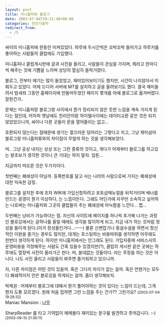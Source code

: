 ```yaml
---
layout: post
title: 미니홈피와 블로그
date: 2003-07-04T19:21:40+00:00
categories: 전산기술자
redirect_from:
  - /5
---
```


싸이의 미니홈피에 한동안 미쳐있었다. 하루에 두시간씩은 꼬박꼬박 들어가고 하루키를 좋아하는 사람들의 클럽에도 가입했다.

미니홈피나 클럽게시판에 글과 사진을 올리고, 사람들이 관심을 가지며, 뭐라고 한마디씩 해주는 것에 기쁨을 느끼며 상당히 열심히 들락거렸다.

블로그, 전부터 얘기는 많이 들었었고, 재미있어보이기도 했지만, 시간이 나지않아서 미뤄두고 있었다. 어제 드디어 서버에 MT를 설치하고 글을 올려보기도 했다. 결국 재미들려서 밤새워 그동안 홈페이지에 만들어두었던 페이지 몇개를 아예 블로그로 옮겨버렸다. 잘한건가..

문제는 미니홈피랑 블로그랑 사이에서 뭔가 정리되지 않은 듯한 느낌을 계속 가지게 된다는 점인데, 어차피 옛날에도 천리안이랑 하이텔사이에는 데이터교환 같은 것은 되지 않았었으니까, 싸이나 다른 곳들이 문을 열어줄리는 없고...

호환되지 않는다는 점때문에 생기는 껄끄러운 덩어리는 그렇다고 치고, 그냥 재미삼아 블로그랑 미니홈피류와의 차이점이 무얼까 하는 것을 생각해보았다.

머.. 그냥 공상 내지는 상상 또는 그런 종류의 것이고, 게다가 어제부터 블로그를 하고있는 왕초보가 생각한 것이니 큰 기대는 하지 말자. 암튼...

지금까지 떠오른 것은 두가지이다.

첫번째는 폐쇄성이 아닐까. 등록번호를 달고 사는 나라의 사람으로써 가지는 폐쇄성에 대한 익숙한 감정.

블로그를 설치한 후에 조차 WIK에 가입신청하려고 포토샵매뉴얼을 뒤적거리며 배너를 만드는 광경이 뭔가 이상하다, 는 느낌이든다. 그래도 어딘가에 자꾸만 소속하고 싶어하는 나로써는 미니홈피와 그곳의 클럽들이 주는 폐쇄성에 아늑함을 느낀다... 쩝...

두번째는 낭비가 가능하다는 점. 자신의 사이트에 페이지를 하나씩 추가해 나가는 과정인 블로깅에서는 글하나를 올릴 때에도 생각을 많이하게 되고, 지금 내가 하는 것처럼 정성을 들이게 된다.(이거 정성들인거다...ㅡㅡ) 물론 신변잡기나 횡설수설을 하면서 정신적인 이완을 즐기는 경우도 많지만, 대개는 호스팅하는 비용따위를 생각하면 아무래도 한번더 생각하게 된다. 하지만 미니홈피에서는 안그래도 된다. 가입자중에 서비스사의 운영비용을 걱정해주는 사람도 간혹 있을수 있겠지만(?), 클럽의 게시판 같은 곳에는 하루에도 열장씩 사진이 올라가곤 한다. 머, 쓸데없는 것들이다. 라는 주장을 하는 것은 아니다. 나도 사진 올리고 사람들이 봐주면 즐거워하고 있으니까.

자, 다른 차이점은 어떤 것이 있을까. 혹은 그다지 차이가 없는 걸까. 혹은 언젠가는 모두다 폐쇄적이지 안은 블로깅을 하게되는 걸까. 좀더 생각해보자.
<div id=comments>
<div class=comment>
<!--- cmt:2 --->
<!--- mail: --->
<!--- parent:0 --->
박제권 : 
어제부터 블로그에 대해서 뭔가 풀어야하는 것이 있다는 느낌이 드는데, 그게 뭔지 도통 모르겠다. 원래 처음 접하면 그런 느낌을 주는 건가?? 그런가요?
 <small>(2003-07-04 19:28:32)</small>
</div>
<div class=comment>
<!--- cmt:3 --->
<!--- mail: --->
<!--- parent:0 --->
Maniac Mansion : 
<a href="http://jinto.pe.kr/mt/mt-tb.cgi/101">나무</a>

SharpReader 를 타고 기약없이 헤메돌다 재미있는 문구를 발견하고 줏어갑니다. :-)
 <small>(2003-09-10 21:36:11)</small>
</div>
</div>

